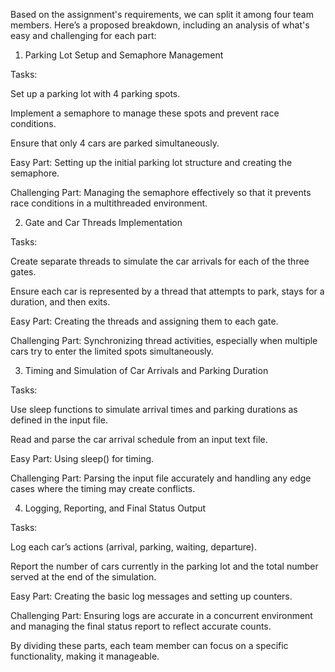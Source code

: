 Based on the assignment's requirements, we can split it among four team members. Here’s a proposed breakdown, including an analysis of what's easy and challenging for each part:

1. Parking Lot Setup and Semaphore Management

Tasks:

Set up a parking lot with 4 parking spots.

Implement a semaphore to manage these spots and prevent race conditions.

Ensure that only 4 cars are parked simultaneously.


Easy Part: Setting up the initial parking lot structure and creating the semaphore.

Challenging Part: Managing the semaphore effectively so that it prevents race conditions in a multithreaded environment.


2. Gate and Car Threads Implementation

Tasks:

Create separate threads to simulate the car arrivals for each of the three gates.

Ensure each car is represented by a thread that attempts to park, stays for a duration, and then exits.


Easy Part: Creating the threads and assigning them to each gate.

Challenging Part: Synchronizing thread activities, especially when multiple cars try to enter the limited spots simultaneously.


3. Timing and Simulation of Car Arrivals and Parking Duration

Tasks:

Use sleep functions to simulate arrival times and parking durations as defined in the input file.

Read and parse the car arrival schedule from an input text file.


Easy Part: Using sleep() for timing.

Challenging Part: Parsing the input file accurately and handling any edge cases where the timing may create conflicts.


4. Logging, Reporting, and Final Status Output

Tasks:

Log each car’s actions (arrival, parking, waiting, departure).

Report the number of cars currently in the parking lot and the total number served at the end of the simulation.


Easy Part: Creating the basic log messages and setting up counters.

Challenging Part: Ensuring logs are accurate in a concurrent environment and managing the final status report to reflect accurate counts.


By dividing these parts, each team member can focus on a specific functionality, making it manageable.

